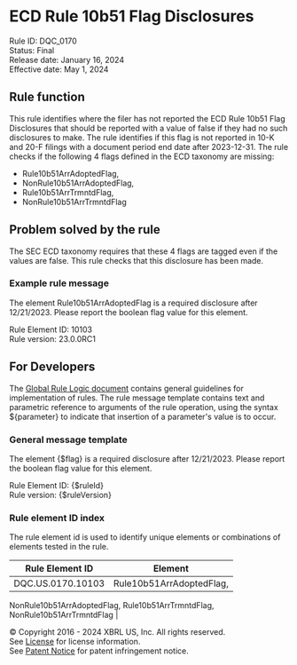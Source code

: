 # ECD Rule 10b51 Flag Disclosures  
Rule ID: DQC_0170  
Status: Final  
Release date: January 16, 2024  
Effective date: May 1, 2024  
  
## Rule function
This rule identifies where the filer has not reported the ECD Rule 10b51 Flag Disclosures that should be reported with a value of false if they had no such disclosures to make. The rule identifies if this flag is not reported in 10-K and 20-F filings with a document period end date after 2023-12-31. The rule checks if the following 4 flags defined in the ECD taxonomy are missing:

 *  Rule10b51ArrAdoptedFlag,
 *  NonRule10b51ArrAdoptedFlag,
 *  Rule10b51ArrTrmntdFlag,
 *  NonRule10b51ArrTrmntdFlag

## Problem solved by the rule  
The SEC ECD taxonomy requires that these 4 flags are tagged even if the values are false. This rule checks that this disclosure has been made.    

### Example rule message
The element Rule10b51ArrAdoptedFlag is a required disclosure after 12/21/2023. Please report the boolean flag value for this element.

Rule Element ID: 10103  
Rule version: 23.0.0RC1 

## For Developers  
The [Global Rule Logic document](https://github.com/DataQualityCommittee/dqc_us_rules/blob/master/docs/GlobalRuleLogic.md) contains general guidelines for implementation of rules. The rule message template contains text and parametric reference to arguments of the rule operation, using the syntax ${parameter} to indicate that insertion of a parameter's value is to occur. 

### General message template
The element {$flag} is a required disclosure after 12/21/2023. Please report the boolean flag value for this element.

Rule Element ID: {$ruleId}  
Rule version: {$ruleVersion}  

### Rule element ID index  
The rule element id is used to identify unique elements or combinations of elements tested in the rule.

|Rule Element ID|Element|
|--- |--- |
| DQC.US.0170.10103 | Rule10b51ArrAdoptedFlag,
NonRule10b51ArrAdoptedFlag,
Rule10b51ArrTrmntdFlag,
NonRule10b51ArrTrmntdFlag |

© Copyright 2016 - 2024 XBRL US, Inc. All rights reserved.   
See [License](https://xbrl.us/dqc-license) for license information.  
See [Patent Notice](https://xbrl.us/dqc-patent) for patent infringement notice.  